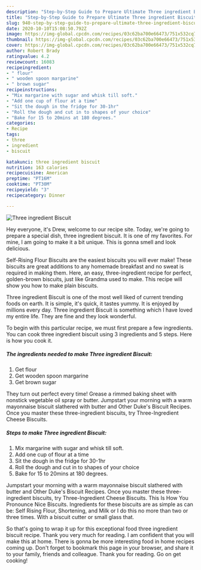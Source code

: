 ```yaml
---
description: "Step-by-Step Guide to Prepare Ultimate Three ingredient Biscuit"
title: "Step-by-Step Guide to Prepare Ultimate Three ingredient Biscuit"
slug: 940-step-by-step-guide-to-prepare-ultimate-three-ingredient-biscuit
date: 2020-10-10T15:08:50.792Z
image: https://img-global.cpcdn.com/recipes/03c62ba700e66473/751x532cq70/three-ingredient-biscuit-recipe-main-photo.jpg
thumbnail: https://img-global.cpcdn.com/recipes/03c62ba700e66473/751x532cq70/three-ingredient-biscuit-recipe-main-photo.jpg
cover: https://img-global.cpcdn.com/recipes/03c62ba700e66473/751x532cq70/three-ingredient-biscuit-recipe-main-photo.jpg
author: Robert Brady
ratingvalue: 4.2
reviewcount: 16083
recipeingredient:
- " flour"
- " wooden spoon margarine"
- " brown sugar"
recipeinstructions:
- "Mix margarine with sugar and whisk till soft."
- "Add one cup of flour at a time"
- "Sit the dough in the fridge for 30-1hr"
- "Roll the dough and cut in to shapes of your choice"
- "Bake for 15 to 20mins at 180 degrees."
categories:
- Recipe
tags:
- three
- ingredient
- biscuit

katakunci: three ingredient biscuit 
nutrition: 163 calories
recipecuisine: American
preptime: "PT16M"
cooktime: "PT30M"
recipeyield: "3"
recipecategory: Dinner

---
```



![Three ingredient Biscuit](https://img-global.cpcdn.com/recipes/03c62ba700e66473/751x532cq70/three-ingredient-biscuit-recipe-main-photo.jpg)

Hey everyone, it's Drew, welcome to our recipe site. Today, we're going to prepare a special dish, three ingredient biscuit. It is one of my favorites. For mine, I am going to make it a bit unique. This is gonna smell and look delicious.

Self-Rising Flour Biscuits are the easiest biscuits you will ever make! These biscuits are great additions to any homemade breakfast and no sweat is required in making them. Here, an easy, three-ingredient recipe for perfect, golden-brown biscuits, just like Grandma used to make. This recipe will show you how to make plain biscuits.

Three ingredient Biscuit is one of the most well liked of current trending foods on earth. It is simple, it's quick, it tastes yummy. It is enjoyed by millions every day. Three ingredient Biscuit is something which I have loved my entire life. They are fine and they look wonderful.


To begin with this particular recipe, we must first prepare a few ingredients. You can cook three ingredient biscuit using 3 ingredients and 5 steps. Here is how you cook it.

<!--inarticleads1-->

##### The ingredients needed to make Three ingredient Biscuit:

1. Get  flour
1. Get  wooden spoon margarine
1. Get  brown sugar


They turn out perfect every time! Grease a rimmed baking sheet with nonstick vegetable oil spray or butter. Jumpstart your morning with a warm mayonnaise biscuit slathered with butter and Other Duke&#39;s Biscuit Recipes. Once you master these three-ingredient biscuits, try Three-Ingredient Cheese Biscuits. 

<!--inarticleads2-->

##### Steps to make Three ingredient Biscuit:

1. Mix margarine with sugar and whisk till soft.
1. Add one cup of flour at a time
1. Sit the dough in the fridge for 30-1hr
1. Roll the dough and cut in to shapes of your choice
1. Bake for 15 to 20mins at 180 degrees.


Jumpstart your morning with a warm mayonnaise biscuit slathered with butter and Other Duke&#39;s Biscuit Recipes. Once you master these three-ingredient biscuits, try Three-Ingredient Cheese Biscuits. This Is How You Pronounce Nice Biscuits. Ingredients for these biscuits are as simple as can be: Self Rising Flour, Shortening, and Milk or I do this no more than two or three times. With a biscuit cutter or small glass that. 

So that's going to wrap it up for this exceptional food three ingredient biscuit recipe. Thank you very much for reading. I am confident that you will make this at home. There is gonna be more interesting food in home recipes coming up. Don't forget to bookmark this page in your browser, and share it to your family, friends and colleague. Thank you for reading. Go on get cooking!
